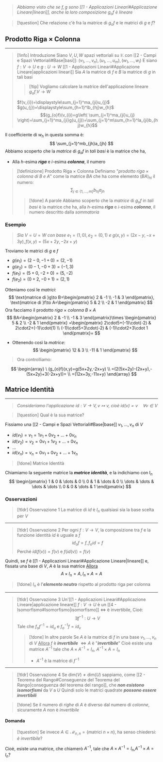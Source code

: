 >*Abbiamo visto che se $f,g$ sono [[1 - Applicazioni Lineari#Applicazione Lineare|lineari]], anche la loro composizione $g_{o}f$ è lineare*

>[!question] Che relazione c'è fra la matrice di $g_{o}f$ e le matrici di $g$ e $f$?

## Prodotto Riga $\times$ Colonna
---
>[!info] Introduzione
>Siano $V,U,W$ spazi vettoriali su $\mathbb{K}$ con [[2 - Campi e Spazi Vettoriali#Base|basi]]:
>$(v_{1},\dots,v_{n}),(u_{1},\dots,u_{m}),(w_{1},\dots,w_{l})$
>E siano $f:V\to U$ e $g:U\to W$ [[1 - Applicazioni Lineari#Applicazione Lineare|applicazioni lineari]]
>Sia $A$ la matrice di $f$ e $B$ la matrice di $g$ in tali basi
>>[!tip] Vogliamo calcolare la matrice dell'applicazione lineare $g_{o}f_:V\to W$
>
>$f(v_{i})=\displaystyle\sum_{j=1}^ma_{ji}u_{j}$
>$g(u_{j})=\displaystyle\sum_{h=1}^lb_{hj}w_{h}$
>$$(g_{o}f)(v_{i})=g\left( \sum_{j=1}^ma_{ji}u_{j} \right)=\sum_{j=1}^ma_{ji}g(u_{j})=\sum_{j=1}^m\sum_{h=1}^la_{ji}b_{hj}w_{h}$$

Il coefficiente di $w_{h}$ in questa somma è:
$$
\sum_{j=1}^mb_{jh}a_{jh}
$$
Abbiamo scoperto che la *matrice* di $g_{o}f$ in *tali basi* è la matrice che ha,
- Alla $h$-esima ***riga*** e $i$-esima ***colonna***, il numero

>[!definizione] Prodotto Riga $\times$ Colonna
>Definiamo "*prodotto riga $\times$ colonna di $B$ e $A$*"
>come la matrice $BA$ che ha come elemento
>$(BA)_{hi}$ il numero:
>$$\sum_{j\in\{ 1,\dots,m \}}b_{hj}a_{jh}$$
>>[!done] A parole
>>Abbiamo scoperto che la *matrice* di $g_{o}f$ in *tali basi* è la matrice che ha,
>>alla $h$-esima ***riga*** e $i$-esima ***colonna***, il numero descritto dalla *sommatoria*

### Esempio
>*Sia* $V=U=W$ *con base* $e_{1}=(1,0),e_{2}=(0,1)$ *e* $g(x,y)=(2x-y,-x+3y),f(x,y)=(5x+2y,-2x+y)$

Troviamo le matrici di $g$ e $f$
- $g(e_{1})=(2-0,-1+0)=(2,-1)$
- $g(e_{2})=(0-1,-0+3)=(-1,3)$
- $f(e_{1})=(5+0,-2+0)=(5,-2)$
- $f(e_{2})=(0+2,-0+1) = (2,1)$

Otteniamo così le *matrici*:
$$
\text{matrice di }g\to B=\begin{pmatrix}
2 & -1 \\
-1 & 3
\end{pmatrix},
\text{matrice di }f\to A=\begin{pmatrix}
5 & 2 \\
-2 & 1
\end{pmatrix}
$$
Ora facciamo il prodotto *riga* $\times$ *colonna* $B\times A$
$$
BA=\begin{pmatrix}
2 & -1 \\
-1 & 3
\end{pmatrix}\times
\begin{pmatrix}
5 & 2 \\
-2 & 1
\end{pmatrix}
=\begin{pmatrix}
2\cdot5+(-1)\cdot(-2) & 2\cdot2+(-1)\cdot(1) \\
(-1)\cdot5+3\cdot(-2) & (-1)\cdot2+3\cdot 1
\end{pmatrix}=
$$
- Ottenendo così la *matrice*:
$$
\begin{pmatrix}
12 & 3 \\
-11  & 1
\end{pmatrix}
$$
> Ora controlliamo:

$$
\begin{array}
\ (g_{o}f)(x,y)=g(5x+2y,-2x+y) \\
=(2(5x+2y)-(2x+y),-(5x+2y)+3(-2x+y))= \\
=(12x+3y,-11x+y)
\end{array}
$$


## Matrice Identità
---
>*Consideriamo l'applicazione $id:V\to V,v\mapsto v$, cioè $id(v)=v\quad\forall v \in V$*

>[!question] Qual è la sua matrice?

Fissiamo una [[2 - Campi e Spazi Vettoriali#Base|base]] $v_{1},\dots,v_{n}$ di $V$
- $id(v_{1})=v_{1}=1v_{1}+0v_{2}+\dots+0v_{n}$
- $id(v_{2})=v_{2}=0v_{1}+1v_{2}+\dots+0v_{n}$
- $\dots$
- $id(v_{n})=v_{n}=0v_{1}+0v_{2}+\dots+1v_{n}$

>[!done] Matrice Identità

Chiamiamo la seguente matrice la ***matrice identità***, e la indichiamo con $\text{I}_{n}$
$$
\begin{pmatrix}
1 & 0 & \dots & 0 \\
0 & 1 & \dots & 0 \\
\dots & \dots & \dots & \dots \\
0 & 0 & \dots & 1
\end{pmatrix}
$$

### Osservazioni

>[!tldr] Osservazione 1
>La matrice di $id$ è $I_{n}$ qualsiasi sia la base scelta per $V$

---

>[!tldr] Osservazione 2
>Per ogni $f:V\to V$, la composizione tra $f$ e la funzione identità $id$ è uguale a $f$
>$$id_{o}f=f,f_{o}id=f$$
>Perché $id(f(v))=f(v)$ e $f(id(v))=f(v)$

Quindi, se $f$ è [[1 - Applicazioni Lineari#Applicazione Lineare|lineare]] e, fissata una base di $V$, $A$ è la sua matrice
<u>Allora</u>
$$
A\times I_{n}=A, I_{n}\times A=A
$$

>[!done] $I_{n}$ è l'***elemento neutro*** rispetto al prodotto riga per colonna

---

>[!tldr] Osservazione 3
>Un'[[1 - Applicazioni Lineari#Applicazione Lineare|applicazione lineare]] $f:V\to U$ è un [[4 - Isomorfismo#Isomorfismo|isomorfismo]] $\iff$ è invertibile,
>Cioé:
>$$\exists f^{-1}:U\to V$$
>Tale che $f_{o}f^{-1}=id_{u}$ e $f^{-1}_{o}f=id_{v}$
>>[!done] In altre parole
>>Se $A$ è la matrice di $f$ in una base $v_{1},\dots,v_{n}$ di $V$
>><u>Allora</u>
>>$f$ è ***invertibile*** $\iff A$ è "***invertibile***"
>>Cioè esiste una matrice $A^{-1}$ tale che $A\times A^{-1} = I_{n}$, $A^{-1}\times A = I_{n}$
>>- $A^{-1}$ è la matrice di $f^{-1}$

---

>[!tldr] Osservazione 4
>Se $\text{dim}(V)\neq \text{dim}(U)$ sappiamo, come [[2 - Teorema del Rango#Conseguenze del Teorema del Rango|conseguenza del teorema del rango]], che ***non esistono isomorfismi*** da $V$ a $U$
>Quindi solo le matrici quadrate ***possono essere invertibili***

>[!done] Se il numero di *righe* di $A$ è diverso dal numero di *colonne*, sicuramente $A$ non è *invertibile*

#### Domanda
>[!question] Se invece $A\in \mathcal{M}_{n,n}=\{ \text{matrici }n\times n \}$, ha senso chiedersi: *è invertibile*?

Cioè, esiste una matrice, che chiamerò $A^{-1}$, tale che $A\times A^{-1}=I_{n}$,$A^{-1}\times A = I_{n}$?


